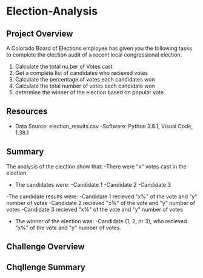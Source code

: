 # Election-Analysis

## Project Overview
A Colorado Board of Elections employee has given you the following tasks to complete the election audit of a recent local congressional election.

1. Calculate the total nu,ber of Votes cast
2. Get a complete list of candidates who recieved votes
3. Calculate the percentage of votes each candidates won
4. Calculate the total number of votes each candidate won
5. determine the winner of the election based on popular vote.

## Resources
- Data Source: election_results.csv
-Software: Python 3.6.1, Visual Code, 1.38.1

## Summary
The analysis of the election show that:
-There were "x" votes cast in the election.
- The candidates were:
  -Candidate 1
  -Candidate 2
  -Candidate 3
  
-The candidate results were:
  -Candidate 1 recieved "x%" of the vote and "y" number of votes
  -Candidate 2 recieved "x%" of the vote and "y" number of votes
  -Candidate 3 recieved "x%" of the vote and "y" number of votes
  
- The winner of the election was:
  -Candidate (1, 2, or 3), who recieved "x%" of the vote and "y" number of votes.
  
## Challenge Overview

## Chqllenge Summary

